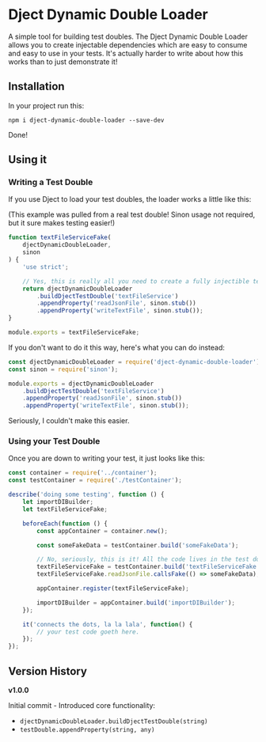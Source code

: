 # Dject Dynamic Double Loader #

A simple tool for building test doubles. The Dject Dynamic Double Loader allows you to create injectable dependencies which are easy to consume and easy to use in your tests. It's actually harder to write about how this works than to just demonstrate it!

## Installation ##

In your project run this:

`npm i dject-dynamic-double-loader --save-dev`

Done!

## Using it ##

### Writing a Test Double ###

If you use Dject to load your test doubles, the loader works a little like this:

(This example was pulled from a real test double! Sinon usage not required, but it sure makes testing easier!)

```javascript
function textFileServiceFake(
    djectDynamicDoubleLoader,
    sinon
) {
    'use strict';

    // Yes, this is really all you need to create a fully injectible test double!
    return djectDynamicDoubleLoader
        .buildDjectTestDouble('textFileService')
        .appendProperty('readJsonFile', sinon.stub())
        .appendProperty('writeTextFile', sinon.stub());
}

module.exports = textFileServiceFake;
```

If you don't want to do it this way, here's what you can do instead:

```javascript
const djectDynamicDoubleLoader = require('dject-dynamic-double-loader');
const sinon = require('sinon');

module.exports = djectDynamicDoubleLoader
    .buildDjectTestDouble('textFileService')
    .appendProperty('readJsonFile', sinon.stub())
    .appendProperty('writeTextFile', sinon.stub());
```

Seriously, I couldn't make this easier.

### Using your Test Double ###

Once you are down to writing your test, it just looks like this:

```javascript
const container = require('../container');
const testContainer = require('./testContainer');

describe('doing some testing', function () {
    let importDIBuilder;
    let textFileServiceFake;

    beforeEach(function () {
        const appContainer = container.new();

        const someFakeData = testContainer.build('someFakeData');

        // No, seriously, this is it! All the code lives in the test double file
        textFileServiceFake = testContainer.build('textFileServiceFake');
        textFileServiceFake.readJsonFile.callsFake(() => someFakeData);

        appContainer.register(textFileServiceFake);

        importDIBuilder = appContainer.build('importDIBuilder');
    });

    it('connects the dots, la la lala', function() {
        // your test code goeth here.
    });
});
```

## Version History ##

**v1.0.0**

Initial commit - Introduced core functionality:

- `djectDynamicDoubleLoader.buildDjectTestDouble(string)`
- `testDouble.appendProperty(string, any)`